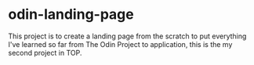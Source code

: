 # odin-landing-page

This project is to create a landing page from the scratch
to put everything I've learned so far from The Odin Project
to application, this is the my second project in TOP.
